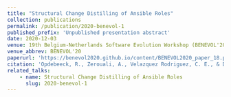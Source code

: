 ```yaml
---
title: "Structural Change Distilling of Ansible Roles"
collection: publications
permalink: /publication/2020-benevol-1
published_prefix: 'Unpublished presentation abstract'
date: 2020-12-03
venue: 19th Belgium-Netherlands Software Evolution Workshop (BENEVOL'20)
venue_abbrev: BENEVOL'20
paperurl: 'https://benevol2020.github.io/content/BENEVOL2020_paper_18.pdf'
citation: 'Opdebeeck, R., Zerouali, A., Velazquez Rodriguez, C. E., & De Roover, C. (2020). <i>Structural Change Distilling of Ansible Roles.</i> Abstract from 19th Belgium-Netherlands Software Evolution Workshop, Luxembourg City, Luxembourg.'
related_talks:
    - name: Structural Change Distilling of Ansible Roles
      slug: 2020-benevol-1
---
```

